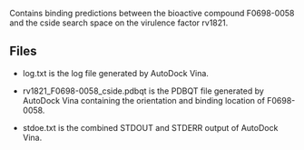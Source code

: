 Contains binding predictions between the bioactive compound F0698-0058 and the cside search space on the virulence factor rv1821.

## Files

- log.txt is the log file generated by AutoDock Vina.

- rv1821_F0698-0058_cside.pdbqt is the PDBQT file generated by AutoDock Vina containing the orientation and binding location of F0698-0058.

- stdoe.txt is the combined STDOUT and STDERR output of AutoDock Vina.

